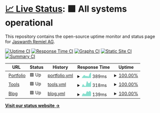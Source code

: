 # [📈 Live Status](https://JaswanthRemiel.github.io/uptime): <!--live status--> **🟩 All systems operational**

This repository contains the open-source uptime monitor and status page for [Jaswanth Remiel AG](https://github.com/jaswanthremiel).

[![Uptime CI](https://github.com/JaswanthRemiel/uptime/workflows/Uptime%20CI/badge.svg)](https://github.com/JaswanthRemiel/uptime/actions?query=workflow%3A%22Uptime+CI%22)
[![Response Time CI](https://github.com/JaswanthRemiel/uptime/workflows/Response%20Time%20CI/badge.svg)](https://github.com/JaswanthRemiel/uptime/actions?query=workflow%3A%22Response+Time+CI%22)
[![Graphs CI](https://github.com/JaswanthRemiel/uptime/workflows/Graphs%20CI/badge.svg)](https://github.com/JaswanthRemiel/uptime/actions?query=workflow%3A%22Graphs+CI%22)
[![Static Site CI](https://github.com/JaswanthRemiel/uptime/workflows/Static%20Site%20CI/badge.svg)](https://github.com/JaswanthRemiel/uptime/actions?query=workflow%3A%22Static+Site+CI%22)
[![Summary CI](https://github.com/JaswanthRemiel/uptime/workflows/Summary%20CI/badge.svg)](https://github.com/JaswanthRemiel/uptime/actions?query=workflow%3A%22Summary+CI%22)

<!--start: status pages-->
<!-- This summary is generated by Upptime (https://github.com/upptime/upptime) -->
<!-- Do not edit this manually, your changes will be overwritten -->
<!-- prettier-ignore -->
| URL | Status | History | Response Time | Uptime |
| --- | ------ | ------- | ------------- | ------ |
| <img alt="" src="https://icons.duckduckgo.com/ip3/remiel.fyi.ico" height="13"> [Portfolio](https://remiel.fyi) | 🟩 Up | [portfolio.yml](https://github.com/JaswanthRemiel/uptime/commits/HEAD/history/portfolio.yml) | <details><summary><img alt="Response time graph" src="./graphs/portfolio/response-time-week.png" height="20"> 389ms</summary><br><a href="https://uptime.remiel.fyi/history/portfolio"><img alt="Response time 386" src="https://img.shields.io/endpoint?url=https%3A%2F%2Fraw.githubusercontent.com%2FJaswanthRemiel%2Fuptime%2FHEAD%2Fapi%2Fportfolio%2Fresponse-time.json"></a><br><a href="https://uptime.remiel.fyi/history/portfolio"><img alt="24-hour response time 161" src="https://img.shields.io/endpoint?url=https%3A%2F%2Fraw.githubusercontent.com%2FJaswanthRemiel%2Fuptime%2FHEAD%2Fapi%2Fportfolio%2Fresponse-time-day.json"></a><br><a href="https://uptime.remiel.fyi/history/portfolio"><img alt="7-day response time 389" src="https://img.shields.io/endpoint?url=https%3A%2F%2Fraw.githubusercontent.com%2FJaswanthRemiel%2Fuptime%2FHEAD%2Fapi%2Fportfolio%2Fresponse-time-week.json"></a><br><a href="https://uptime.remiel.fyi/history/portfolio"><img alt="30-day response time 402" src="https://img.shields.io/endpoint?url=https%3A%2F%2Fraw.githubusercontent.com%2FJaswanthRemiel%2Fuptime%2FHEAD%2Fapi%2Fportfolio%2Fresponse-time-month.json"></a><br><a href="https://uptime.remiel.fyi/history/portfolio"><img alt="1-year response time 386" src="https://img.shields.io/endpoint?url=https%3A%2F%2Fraw.githubusercontent.com%2FJaswanthRemiel%2Fuptime%2FHEAD%2Fapi%2Fportfolio%2Fresponse-time-year.json"></a></details> | <details><summary><a href="https://uptime.remiel.fyi/history/portfolio">100.00%</a></summary><a href="https://uptime.remiel.fyi/history/portfolio"><img alt="All-time uptime 93.82%" src="https://img.shields.io/endpoint?url=https%3A%2F%2Fraw.githubusercontent.com%2FJaswanthRemiel%2Fuptime%2FHEAD%2Fapi%2Fportfolio%2Fuptime.json"></a><br><a href="https://uptime.remiel.fyi/history/portfolio"><img alt="24-hour uptime 100.00%" src="https://img.shields.io/endpoint?url=https%3A%2F%2Fraw.githubusercontent.com%2FJaswanthRemiel%2Fuptime%2FHEAD%2Fapi%2Fportfolio%2Fuptime-day.json"></a><br><a href="https://uptime.remiel.fyi/history/portfolio"><img alt="7-day uptime 100.00%" src="https://img.shields.io/endpoint?url=https%3A%2F%2Fraw.githubusercontent.com%2FJaswanthRemiel%2Fuptime%2FHEAD%2Fapi%2Fportfolio%2Fuptime-week.json"></a><br><a href="https://uptime.remiel.fyi/history/portfolio"><img alt="30-day uptime 100.00%" src="https://img.shields.io/endpoint?url=https%3A%2F%2Fraw.githubusercontent.com%2FJaswanthRemiel%2Fuptime%2FHEAD%2Fapi%2Fportfolio%2Fuptime-month.json"></a><br><a href="https://uptime.remiel.fyi/history/portfolio"><img alt="1-year uptime 93.82%" src="https://img.shields.io/endpoint?url=https%3A%2F%2Fraw.githubusercontent.com%2FJaswanthRemiel%2Fuptime%2FHEAD%2Fapi%2Fportfolio%2Fuptime-year.json"></a></details>
| <img alt="" src="https://icons.duckduckgo.com/ip3/tools.remiel.fyi.ico" height="13"> [Tools](https://tools.remiel.fyi/) | 🟩 Up | [tools.yml](https://github.com/JaswanthRemiel/uptime/commits/HEAD/history/tools.yml) | <details><summary><img alt="Response time graph" src="./graphs/tools/response-time-week.png" height="20"> 318ms</summary><br><a href="https://uptime.remiel.fyi/history/tools"><img alt="Response time 290" src="https://img.shields.io/endpoint?url=https%3A%2F%2Fraw.githubusercontent.com%2FJaswanthRemiel%2Fuptime%2FHEAD%2Fapi%2Ftools%2Fresponse-time.json"></a><br><a href="https://uptime.remiel.fyi/history/tools"><img alt="24-hour response time 513" src="https://img.shields.io/endpoint?url=https%3A%2F%2Fraw.githubusercontent.com%2FJaswanthRemiel%2Fuptime%2FHEAD%2Fapi%2Ftools%2Fresponse-time-day.json"></a><br><a href="https://uptime.remiel.fyi/history/tools"><img alt="7-day response time 318" src="https://img.shields.io/endpoint?url=https%3A%2F%2Fraw.githubusercontent.com%2FJaswanthRemiel%2Fuptime%2FHEAD%2Fapi%2Ftools%2Fresponse-time-week.json"></a><br><a href="https://uptime.remiel.fyi/history/tools"><img alt="30-day response time 271" src="https://img.shields.io/endpoint?url=https%3A%2F%2Fraw.githubusercontent.com%2FJaswanthRemiel%2Fuptime%2FHEAD%2Fapi%2Ftools%2Fresponse-time-month.json"></a><br><a href="https://uptime.remiel.fyi/history/tools"><img alt="1-year response time 290" src="https://img.shields.io/endpoint?url=https%3A%2F%2Fraw.githubusercontent.com%2FJaswanthRemiel%2Fuptime%2FHEAD%2Fapi%2Ftools%2Fresponse-time-year.json"></a></details> | <details><summary><a href="https://uptime.remiel.fyi/history/tools">100.00%</a></summary><a href="https://uptime.remiel.fyi/history/tools"><img alt="All-time uptime 100.00%" src="https://img.shields.io/endpoint?url=https%3A%2F%2Fraw.githubusercontent.com%2FJaswanthRemiel%2Fuptime%2FHEAD%2Fapi%2Ftools%2Fuptime.json"></a><br><a href="https://uptime.remiel.fyi/history/tools"><img alt="24-hour uptime 100.00%" src="https://img.shields.io/endpoint?url=https%3A%2F%2Fraw.githubusercontent.com%2FJaswanthRemiel%2Fuptime%2FHEAD%2Fapi%2Ftools%2Fuptime-day.json"></a><br><a href="https://uptime.remiel.fyi/history/tools"><img alt="7-day uptime 100.00%" src="https://img.shields.io/endpoint?url=https%3A%2F%2Fraw.githubusercontent.com%2FJaswanthRemiel%2Fuptime%2FHEAD%2Fapi%2Ftools%2Fuptime-week.json"></a><br><a href="https://uptime.remiel.fyi/history/tools"><img alt="30-day uptime 100.00%" src="https://img.shields.io/endpoint?url=https%3A%2F%2Fraw.githubusercontent.com%2FJaswanthRemiel%2Fuptime%2FHEAD%2Fapi%2Ftools%2Fuptime-month.json"></a><br><a href="https://uptime.remiel.fyi/history/tools"><img alt="1-year uptime 100.00%" src="https://img.shields.io/endpoint?url=https%3A%2F%2Fraw.githubusercontent.com%2FJaswanthRemiel%2Fuptime%2FHEAD%2Fapi%2Ftools%2Fuptime-year.json"></a></details>
| <img alt="" src="https://icons.duckduckgo.com/ip3/remiel.fyi.ico" height="13"> [Blog](https://remiel.fyi/blog) | 🟩 Up | [blog.yml](https://github.com/JaswanthRemiel/uptime/commits/HEAD/history/blog.yml) | <details><summary><img alt="Response time graph" src="./graphs/blog/response-time-week.png" height="20"> 139ms</summary><br><a href="https://uptime.remiel.fyi/history/blog"><img alt="Response time 158" src="https://img.shields.io/endpoint?url=https%3A%2F%2Fraw.githubusercontent.com%2FJaswanthRemiel%2Fuptime%2FHEAD%2Fapi%2Fblog%2Fresponse-time.json"></a><br><a href="https://uptime.remiel.fyi/history/blog"><img alt="24-hour response time 69" src="https://img.shields.io/endpoint?url=https%3A%2F%2Fraw.githubusercontent.com%2FJaswanthRemiel%2Fuptime%2FHEAD%2Fapi%2Fblog%2Fresponse-time-day.json"></a><br><a href="https://uptime.remiel.fyi/history/blog"><img alt="7-day response time 139" src="https://img.shields.io/endpoint?url=https%3A%2F%2Fraw.githubusercontent.com%2FJaswanthRemiel%2Fuptime%2FHEAD%2Fapi%2Fblog%2Fresponse-time-week.json"></a><br><a href="https://uptime.remiel.fyi/history/blog"><img alt="30-day response time 141" src="https://img.shields.io/endpoint?url=https%3A%2F%2Fraw.githubusercontent.com%2FJaswanthRemiel%2Fuptime%2FHEAD%2Fapi%2Fblog%2Fresponse-time-month.json"></a><br><a href="https://uptime.remiel.fyi/history/blog"><img alt="1-year response time 158" src="https://img.shields.io/endpoint?url=https%3A%2F%2Fraw.githubusercontent.com%2FJaswanthRemiel%2Fuptime%2FHEAD%2Fapi%2Fblog%2Fresponse-time-year.json"></a></details> | <details><summary><a href="https://uptime.remiel.fyi/history/blog">100.00%</a></summary><a href="https://uptime.remiel.fyi/history/blog"><img alt="All-time uptime 99.99%" src="https://img.shields.io/endpoint?url=https%3A%2F%2Fraw.githubusercontent.com%2FJaswanthRemiel%2Fuptime%2FHEAD%2Fapi%2Fblog%2Fuptime.json"></a><br><a href="https://uptime.remiel.fyi/history/blog"><img alt="24-hour uptime 100.00%" src="https://img.shields.io/endpoint?url=https%3A%2F%2Fraw.githubusercontent.com%2FJaswanthRemiel%2Fuptime%2FHEAD%2Fapi%2Fblog%2Fuptime-day.json"></a><br><a href="https://uptime.remiel.fyi/history/blog"><img alt="7-day uptime 100.00%" src="https://img.shields.io/endpoint?url=https%3A%2F%2Fraw.githubusercontent.com%2FJaswanthRemiel%2Fuptime%2FHEAD%2Fapi%2Fblog%2Fuptime-week.json"></a><br><a href="https://uptime.remiel.fyi/history/blog"><img alt="30-day uptime 100.00%" src="https://img.shields.io/endpoint?url=https%3A%2F%2Fraw.githubusercontent.com%2FJaswanthRemiel%2Fuptime%2FHEAD%2Fapi%2Fblog%2Fuptime-month.json"></a><br><a href="https://uptime.remiel.fyi/history/blog"><img alt="1-year uptime 99.99%" src="https://img.shields.io/endpoint?url=https%3A%2F%2Fraw.githubusercontent.com%2FJaswanthRemiel%2Fuptime%2FHEAD%2Fapi%2Fblog%2Fuptime-year.json"></a></details>

<!--end: status pages-->

[**Visit our status website →**](https://JaswanthRemiel.github.io/uptime)
